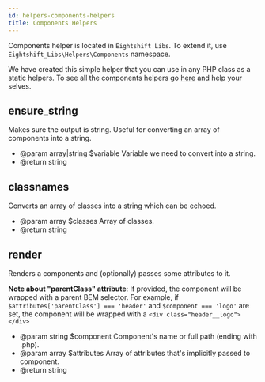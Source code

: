 ```yaml
---
id: helpers-components-helpers
title: Components Helpers
---
```


Components helper is located in `Eightshift Libs`. To extend it, use `Eightshift_Libs\Helpers\Components` namespace.

We have created this simple helper that you can use in any PHP class as a static helpers. To see all the components helpers go [here](https://github.com/infinum/eightshift-libs/blob/develop/src/helpers/class-components.php) and help your selves.


## ensure_string

Makes sure the output is string. Useful for converting an array of components into a string.

* @param  array|string $variable Variable we need to convert into a string.
* @return string

## classnames

Converts an array of classes into a string which can be echoed.

* @param  array $classes Array of classes.
* @return string

## render

Renders a components and (optionally) passes some attributes to it.

**Note about "parentClass" attribute**:
If provided, the component will be wrapped with a parent BEM selector. For example, if `$attributes['parentClass'] === 'header'` and `$component === 'logo'` are set, the component will be wrapped with a `<div class="header__logo"></div>`

* @param  string $component  Component's name or full path (ending with .php).
* @param  array  $attributes Array of attributes that's implicitly passed to component.
* @return string
